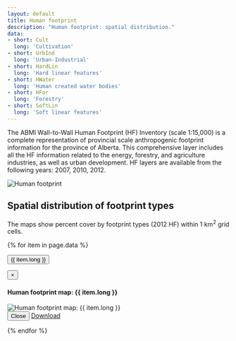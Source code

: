 ```yaml
---
layout: default
title: Human footprint
description: "Human footprint: spatial distribution."
data:
- short: Cult
  long: 'Cultivation'
- short: UrbInd
  long: 'Urban-Industrial'
- short: HardLin
  long: 'Hard linear features'
- short: HWater
  long: 'Human created water bodies'
- short: HFor
  long: 'Forestry'
- short: SoftLin
  long: 'Soft linear features'
---
```


The ABMI Wall-to-Wall Human Footprint (HF) Inventory (scale 1:15,000) is a complete representation of provincial scale anthropogenic footprint information for the province of Alberta. This comprehensive layer includes all the HF information related to the energy, forestry, and agriculture industries, as well as urban development. HF layers are available from the following years: 2007, 2010, 2012.

<div class="row">
  <div class="col-6 col-sm-6 col-lg-6">
  <p><img src="{{ site.contents }}/geospatial/footprint/HF_w2w_dark_300DPI_legend_v6_small.jpg" class="img-responsive" alt="Human footprint"/></p>
  </div>
</div>

## Spatial distribution of footprint types

The maps show percent cover by footprint types (2012 HF) within 1 km<sup>2</sup> grid cells.

{% for item in page.data %}

<button type="button" class="btn btn-primary" data-toggle="modal" data-target="#modal-{{ item.short }}">{{ item.long }}</button>

<div class="modal fade" id="modal-{{ item.short }}" tabindex="-1" role="dialog" aria-labelledby="modal-{{ item.short }}-label">
  <div class="modal-dialog" role="document">
    <div class="modal-content">
      <div class="modal-header">
        <button type="button" class="close" data-dismiss="modal" aria-label="Close"><span aria-hidden="true">&times;</span></button>
        <h4 class="modal-title" id="modal-lichens-label">Human footprint map: {{ item.long }}</h4>
      </div>
      <div class="modal-body">
        <img src="{{ site.contents }}/geospatial/footprint/{{ item.short }}.png" class="img-responsive" alt="Human footprint map: {{ item.long }}"/>
      </div>
      <div class="modal-footer">
        <button type="button" class="btn btn-default" data-dismiss="modal">Close</button>
        <a class="btn btn-primary" href="http://abmi.ca/home/data/gis-data/human-footprint-download.html?scroll=true" target="_blank">Download <i class="fa fa-external-link-square"></i></a>
      </div>
    </div>
  </div>
</div>

{% endfor %}

